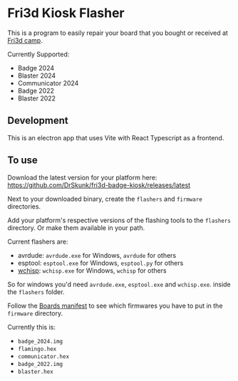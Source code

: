 # Fri3d Kiosk Flasher

This is a program to easily repair your board that you bought or received at [Fri3d camp](https://fri3d.be).

Currently Supported:

- Badge 2024
- Blaster 2024
- Communicator 2024
- Badge 2022
- Blaster 2022

## Development

This is an electron app that uses Vite with React Typescript as a frontend.

## To use

Download the latest version for your platform here: https://github.com/DrSkunk/fri3d-badge-kiosk/releases/latest

Next to your downloaded binary, create the `flashers` and `firmware` directories.

Add your platform's respective versions of the flashing tools to the `flashers` directory. Or make them available in your path.

Current flashers are:

- avrdude: `avrdude.exe` for Windows, `avrdude` for others
- esptool: `esptool.exe` for Windows, `esptool.py` for others
- [wchisp](https://github.com/ch32-rs/wchisp): `wchisp.exe` for Windows, `wchisp` for others

So for windows you'd need `avrdude.exe`, `esptool.exe` and `wchisp.exe`. inside the `flashers` folder.

Follow the [Boards manifest](./public/boards/index.json) to see which firmwares you have to put in the `firmware` directory.

Currently this is:

- `badge_2024.img`
- `flamingo.hex`
- `communicator.hex`
- `badge_2022.img`
- `blaster.hex`
